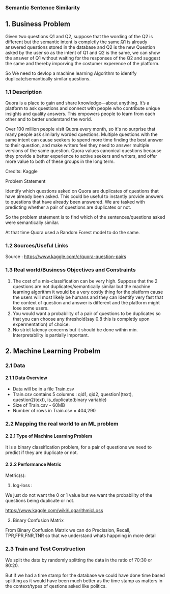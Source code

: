 ### Semantic Sentence Similarity

## 1. Business Problem

Given two questions Q1 and Q2,  suppose that the wording of the Q2 is different but the semantic intent is completly the same.Q1 is already answered questions stored in the database and Q2 is the new Question asked by the user so as the intent of Q1 and Q2 is the same, we can show the answer of Q1 without waiting for the responses of the Q2 and suggest the same and thereby imporving the costumer experence of the platform.

So We need to devlop a machine learning Algorithm to identify duplicate/semantically similar questions.

### 1.1 Description

Quora is a place to gain and share knowledge—about anything. It’s a platform to ask questions and connect with people who contribute unique insights and quality answers. This empowers people to learn from each other and to better understand the world.

Over 100 million people visit Quora every month, so it's no surprise that many people ask similarly worded questions. Multiple questions with the same intent can cause seekers to spend more time finding the best answer to their question, and make writers feel they need to answer multiple versions of the same question. Quora values canonical questions because they provide a better experience to active seekers and writers, and offer more value to both of these groups in the long term.

Credits: Kaggle

Problem Statement

Identify which questions asked on Quora are duplicates of questions that have already been asked.
This could be useful to instantly provide answers to questions that have already been answered.
We are tasked with predicting whether a pair of questions are duplicates or not.

So the problem statement is to find which of the sentences/questions asked were semantically similar.

At that time Quora used a Random Forest model to do the same.

### 1.2 Sources/Useful Links

Source : https://www.kaggle.com/c/quora-question-pairs

### 1.3 Real world/Business Objectives and Constraints

1. The cost of a mis-classification can be very high. Suppose that the 2 questions are not duplicates/semantically similar but the machine learning algorithm it would be a very costly thing for the platform cause the users will most likely be humans and they can Identify very fast that the context of question and answer is different and the platform might lose some users.
2. You would want a probability of a pair of questions to be duplicates so that you can choose any threshold(say 0.8 this is completly upon expermentation) of choice.
3. No strict latency concerns but it should be done within min.
   Interpretability is partially important.

## 2. Machine Learning Probelm

### 2.1 Data

#### 2.1.1 Data Overview

- Data will be in a file Train.csv
- Train.csv contains 5 columns : qid1, qid2, question1(text), question2(text), is_duplicate(binary variable)
- Size of Train.csv - 60MB
- Number of rows in Train.csv = 404,290

### 2.2 Mapping the real world to an ML problem

#### 2.2.1 Type of Machine Learning Problem

It is a binary classification problem, for a pair of questions we need to predict if they are duplicate or not. 

#### 2.2.2 Performance Metric

Metric(s):

1. log-loss :

We just do not want the 0 or 1 value but we want the probability of the questions being duplicate or not.

https://www.kaggle.com/wiki/LogarithmicLoss

2. Binary Confusion Matrix

From Binary Confusion Matrix we can do Precission, Recall, TPR,FPR,FNR,TNR so that we understand whats happning in more detail

### 2.3 Train and Test Construction

We split the data by randomly splitting the data in the ratio of 70:30 or 80:20.

But if we had a time stamp for the database we could have done time based splitting as it would have been much better as the time stamp as matters in the context/types of qestions asked like politics.
